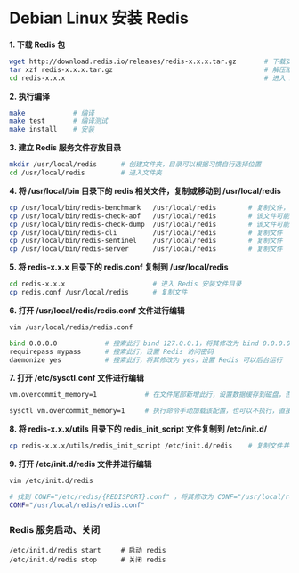 # Debian Linux 安装 Redis

**1. 下载 Redis 包**
```bash
wget http://download.redis.io/releases/redis-x.x.x.tar.gz       # 下载安装文件
tar xzf redis-x.x.x.tar.gz                                      # 解压缩
cd redis-x.x.x                                                  # 进入 Redis 安装文件目录
```


**2. 执行编译**
```bash
make            # 编译
make test       # 编译测试
make install    # 安装
```


**3. 建立 Redis 服务文件存放目录**
```bash
mkdir /usr/local/redis      # 创建文件夹，目录可以根据习惯自行选择位置
cd /usr/local/redis         # 进入文件夹
```


**4. 将 /usr/local/bin 目录下的 redis 相关文件，复制或移动到 /usr/local/redis**
```bash
cp /usr/local/bin/redis-benchmark   /usr/local/redis        # 复制文件，cp 命令换成 mv为移动
cp /usr/local/bin/redis-check-aof   /usr/local/redis        # 该文件可能不存在，可以忽略
cp /usr/local/bin/redis-check-dump  /usr/local/redis        # 该文件可能不存在，可以忽略
cp /usr/local/bin/redis-cli         /usr/local/redis        # 复制文件
cp /usr/local/bin/redis-sentinel    /usr/local/redis        # 复制文件
cp /usr/local/bin/redis-server      /usr/local/redis        # 复制文件
```

**5. 将 redis-x.x.x 目录下的 redis.conf 复制到 /usr/local/redis**
```bash
cd redis-x.x.x                      # 进入 Redis 安装文件目录
cp redis.conf /usr/local/redis      # 复制文件
```

**6. 打开 /usr/local/redis/redis.conf 文件进行编辑**
```bash
vim /usr/local/redis/redis.conf

bind 0.0.0.0            # 搜索此行 bind 127.0.0.1，将其修改为 bind 0.0.0.0 或注释掉，否则将无法外网访问
requirepass mypass      # 搜索此行，设置 Redis 访问密码
daemonize yes           # 搜索此行，将其修改为 yes，设置 Redis 可以后台运行
```

**7. 打开 /etc/sysctl.conf 文件进行编辑**

```bash
vm.overcommit_memory=1            # 在文件尾部新增此行，设置数据缓存到磁盘，否则重启服务器时 Redis 缓存数据会丢失
```
```bash
sysctl vm.overcommit_memory=1     # 执行命令手动加载该配置，也可以不执行，直接重新服务器
```


**8. 将 redis-x.x.x/utils 目录下的 redis_init_script 文件复制到 /etc/init.d/**
```bash
cp redis-x.x.x/utils/redis_init_script /etc/init.d/redis    # 复制文件并重命名为 redis
```

**9. 打开 /etc/init.d/redis 文件并进行编辑**
```bash
vim /etc/init.d/redis

# 找到 CONF="/etc/redis/{REDISPORT}.conf" ，将其修改为 CONF="/usr/local/redis/redis.conf"
CONF="/usr/local/redis/redis.conf"      
```


### Redis 服务启动、关闭
```
/etc/init.d/redis start     # 启动 redis
/etc/init.d/redis stop      # 关闭 redis
```


